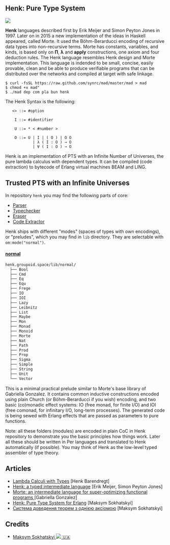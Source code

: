 Henk: Pure Type System
----------------------

<img src="https://henk.groupoid.space/img/Henk%20Barendregt.jpg">

**Henk** languages described first by Erik Meijer and Simon Peyton Jones in 1997.
Later on in 2015 a new implementation of the ideas in Haskell appeared, called Morte.
It used the Böhm-Berarducci encoding of recursive data types into non-recursive terms.
Morte has constants, variables, and kinds, is based only on **П**, **λ** and **apply** constructions,
one axiom and four deduction rules. The Henk language resembles Henk design and Morte implementation.
This language is indended to be small, concise, easily provable, clean and
be able to produce verifiable programs that can be distributed over the networks and compiled at target with safe linkage.

```
$ curl -fsSL https://raw.github.com/synrc/mad/master/mad > mad
$ chmod +x mad"
$ ./mad dep com pla bun henk
```

The Henk Syntax is the following:

```
   <> ::= #option

    I ::= #identifier

    U ::= * < #number >

    O ::= U | I | ( O ) | O O
            | λ ( I : O ) → O
            | ∀ ( I : O ) → O
```

Henk is an implementation of PTS with an Infinite Number of Universes, the pure lambda calculus with dependent types.
It can be compiled (code extraction) to bytecode of Erlang virtual machines BEAM and LING.

Trusted PTS with an Infinite Universes
--------------------------------------

In repository `henk` you may find the following parts of core:

* [Parser](https://github.com/groupoid/om/blob/master/src/om_parse.erl)
* [Typechecker](https://github.com/groupoid/om/blob/master/src/om_type.erl)
* [Eraser](https://github.com/groupoid/om/blob/master/src/om_erase.erl)
* [Code Extractor](https://github.com/groupoid/om/blob/master/src/om_extract.erl)

Henk ships with different "modes" (spaces of types with own encodings), or "preludes", which
you may find in `lib` directory. They are selectable with `om:mode("normal")`.

#### [normal](https://github.com/groupoid/henk/tree/main/lib/normal)

```sh
henk.groupoid.space/lib/normal/
  ├── Bool
  ├── Cmd
  ├── Eq
  ├── Equ
  ├── Frege
  ├── IO
  ├── IOI
  ├── Lazy
  ├── Leibnitz
  ├── List
  ├── Maybe
  ├── Mon
  ├── Monad
  ├── Monoid
  ├── Morte
  ├── Nat
  ├── Path
  ├── Prod
  ├── Prop
  ├── Sigma
  ├── Simple
  ├── String
  ├── Unit
  └── Vector
```

This is a minimal practical prelude similar to Morte's base library of Gabriella Gonzalez.
It contains common inductive constructions encoded using plain Church (or Böhm-Berarducci if you wish) encoding,
and two basic (co)monadic effect systems: IO (free monad, for finite I/O) and IOI (free comonad,
for infinitary I/O, long-term processes). The generated code is being sewed with
Erlang effects that are passed as parameters to pure functions.

Note: all these folders (modules) are encoded in plain CoC in Henk repository to demonstrate
you the basic principles how things work. Later all these should be written in Per
languages and translated to Henk automatically (if possible). You may think of Henk as the low-level
typed assembler of type theory.

Articles
--------

* <a href="https://home.ttic.edu/~dreyer/course/papers/barendregt.pdf">Lambda Calculi with Types</a> [Henk Barendregt]
* <a href="https://www.microsoft.com/en-us/research/wp-content/uploads/1997/01/henk.pdf">Henk: a typed intermediate language</a> [Erik Meijer, Simon Peyton Jones]
* <a href="https://www.haskellforall.com/2014/09/morte-intermediate-language-for-super.html">Morte: an intermediate language for super-optimizing functional programs </a> [Gabriella Gonzalez]
* <a href="https://henk.groupoid.space/doc/pts.pdf">Henk: Pure Type System for Erlang</a> [Maksym Sokhatskyi]
* <a href="https://henk.groupoid.space/doc/pts_ua.pdf">Система доведення теорем з однiєю аксiомою</a> [Maksym Sokhatskyi]

Credits
-------

* <a itemprop="sameAs" content="https://orcid.org/0000-0001-7127-8796" href="https://orcid.org/0000-0001-7127-8796" target="orcid.widget" rel="me noopener noreferrer" style="vertical-align:top;white-space: nowrap;">Maksym Sokhatskyi <img src="https://orcid.org/sites/default/files/images/orcid_16x16.png"> 🇺🇦</a>
